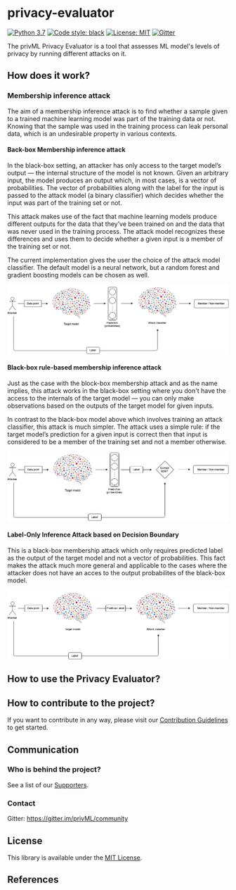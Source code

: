 # privacy-evaluator
[![Python 3.7](https://img.shields.io/badge/python-3.7-blue.svg)](https://www.python.org/downloads/release/python-370/)
[![Code style: black](https://img.shields.io/badge/code%20style-black-000000.svg)](https://github.com/psf/black)
[![License: MIT](https://img.shields.io/badge/License-MIT-blue.svg)](https://opensource.org/licenses/MIT)
[![Gitter](https://badges.gitter.im/fairlearn/community.svg)](https://gitter.im/fairlearn/community?utm_source=badge&utm_medium=badge&utm_campaign=pr-badge)

The privML Privacy Evaluator is a tool that assesses ML model's levels of privacy by running different attacks on it.

## How does it work?

### Membership inference attack

The aim of a membership inference attack is to find whether a sample given to a trained machine learning model was part of the training data or not. Knowing that the sample was used in the training process can leak personal data, which is an undesirable property in various contexts.

#### Back-box Membership inference attack 

In the black-box setting, an attacker has only access to the target model’s output — the internal structure of the model is not known. Given an arbitrary input, the model produces an output which, in most cases, is a vector of probabilities. The vector of probabilities along with the label for the input is passed to the attack model (a binary classifier) which decides whether the input was part of the training set or not.

This attack makes use of the fact that machine learning models produce different outputs for the data that they’ve been trained on and the data that was never used in the training process. The attack model recognizes these differences and uses them to decide whether a given input is a member of the training set or not.

The current implementation gives the user the choice of the attack model classifier. The default model is a neural network, but a random forest and gradient boosting models can be chosen as well.

![](docs/mia_blackbox.png)

#### Black-box rule-based membership inference attack

Just as the case with the block-box membership attack and as the name implies, this attack works in the black-box setting where you don't have the access to the internals of the target model — you can only make observations based on the outputs of the target model for given inputs.

In contrast to the black-box model above which involves training an attack classifier, this attack is much simpler. The attack uses a simple rule: if the target model’s prediction for a given input is correct then that input is considered to be a member of the training set and not a member otherwise.

![](docs/mia_blackbox_rule_based.png)

#### Label-Only Inference Attack based on Decision Boundary

This is a black-box membership attack which only requires predicted label as the output of the target model and not a vector of probabilities. This fact makes the attack much more general and applicable to the cases where the attacker does not have an acces to the output probabilites of the black-box model.

![](docs/mia_blackbox_decision_boundary.png)

## How to use the Privacy Evaluator?

## How to contribute to the project?
If you want to contribute in any way, please visit our [Contribution Guidelines](https://github.com/privML/privacy-evaluator/CONTRIBUTING.md) to get started.

## Communication

### Who is behind the project?
See a list of our [Supporters]().

### Contact
Gitter: https://gitter.im/privML/community

## License
This library is available under the [MIT License](https://github.com/git/git-scm.com/blob/master/MIT-LICENSE.txt).

## References

